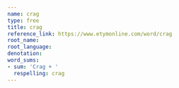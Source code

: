 ```yaml
---
name: crag
type: free
title: crag
reference_link: https://www.etymonline.com/word/crag
root_name: 
root_language: 
denotation: 
word_sums:
- sum: 'Crag + '
  respelling: crag
---
```

